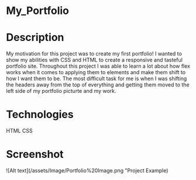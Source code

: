 # My_Portfolio

# Description
My motivation for this project was to create my first portfolio! I wanted to show my abilities with CSS and HTML to create a responsive and tasteful portfolio site. Throughout this project I was able to learn a lot about how flex works when it comes to applying them to elements and make them shift to how I want them to be. The most difficult task for me is when I was shifting the headers away from the top of everything and getting them moved to the left side of my portfolio picturte and my work. 

# Technologies 
HTML
CSS

# Screenshot 

![Alt text](/assets/Image/Portfolio%20Image.png "Project Example)
